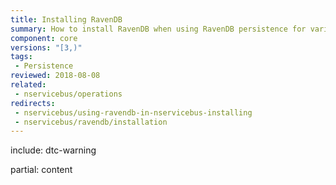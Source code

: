 ```yaml
---
title: Installing RavenDB
summary: How to install RavenDB when using RavenDB persistence for various versions of NServiceBus.
component: core
versions: "[3,)"
tags:
 - Persistence
reviewed: 2018-08-08
related:
 - nservicebus/operations
redirects:
 - nservicebus/using-ravendb-in-nservicebus-installing
 - nservicebus/ravendb/installation
---
```


include: dtc-warning

partial: content
